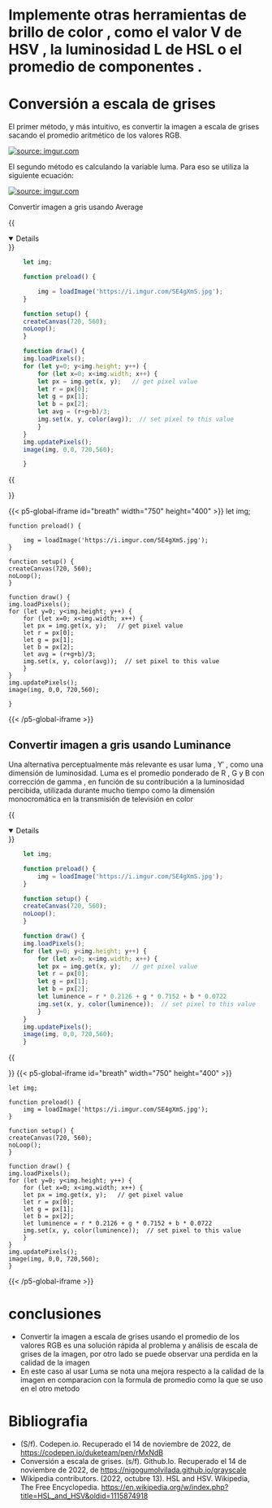 # Implemente otras herramientas de brillo de color , como el valor V de HSV , la luminosidad L de HSL o el promedio de componentes .
# Conversión a escala de grises
El primer método, y más intuitivo, es convertir la imagen a escala de grises sacando el promedio aritmético de los valores RGB.

<a href="https://imgur.com/VufHWev"><img src="https://i.imgur.com/VufHWev.png" title="source: imgur.com" /></a>


El segundo método es calculando la variable luma. Para eso se utiliza la siguiente ecuación:

<a href="https://imgur.com/1cXvnyg"><img src="https://i.imgur.com/1cXvnyg.png" title="source: imgur.com" /></a>


Convertir imagen a gris usando  Average 

{{<details title="CODE" open=false >}}

```js
    let img;

    function preload() {

        img = loadImage('https://i.imgur.com/SE4gXmS.jpg');
    }

    function setup() {
    createCanvas(720, 560);
    noLoop();
    }

    function draw() {
    img.loadPixels();
    for (let y=0; y<img.height; y++) {
        for (let x=0; x<img.width; x++) {
        let px = img.get(x, y);   // get pixel value
        let r = px[0];      
        let g = px[1];   
        let b = px[2];  
        let avg = (r+g+b)/3;          
        img.set(x, y, color(avg));  // set pixel to this value
        }
    }
    img.updatePixels();
    image(img, 0,0, 720,560);

    }


```

{{</details>}}

{{< p5-global-iframe id="breath" width="750" height="400" >}}
    let img;

    function preload() {

        img = loadImage('https://i.imgur.com/SE4gXmS.jpg');
    }

    function setup() {
    createCanvas(720, 560);
    noLoop();
    }

    function draw() {
    img.loadPixels();
    for (let y=0; y<img.height; y++) {
        for (let x=0; x<img.width; x++) {
        let px = img.get(x, y);   // get pixel value
        let r = px[0];      
        let g = px[1];   
        let b = px[2];  
        let avg = (r+g+b)/3;          
        img.set(x, y, color(avg));  // set pixel to this value
        }
    }
    img.updatePixels();
    image(img, 0,0, 720,560);

    }


{{< /p5-global-iframe >}}


## Convertir imagen a gris usando  Luminance 
Una alternativa perceptualmente más relevante es usar luma , Y′ , como una dimensión de luminosidad. Luma es el promedio ponderado de R , G y B con corrección de gamma , en función de su contribución a la luminosidad percibida, utilizada durante mucho tiempo como la dimensión monocromática en la transmisión de televisión en color

{{<details title="CODE" open=false >}}

```js
    let img;

    function preload() {
        img = loadImage('https://i.imgur.com/SE4gXmS.jpg');
    }

    function setup() {
    createCanvas(720, 560);
    noLoop();
    }

    function draw() {
    img.loadPixels();
    for (let y=0; y<img.height; y++) {
        for (let x=0; x<img.width; x++) {
        let px = img.get(x, y);   // get pixel value
        let r = px[0];      
        let g = px[1];   
        let b = px[2];  
        let luminence = r * 0.2126 + g * 0.7152 + b * 0.0722
        img.set(x, y, color(luminence));  // set pixel to this value
        }
    }
    img.updatePixels();
    image(img, 0,0, 720,560);
    }


```

{{</details>}}
{{< p5-global-iframe id="breath" width="750" height="400" >}}

    let img;

    function preload() {
        img = loadImage('https://i.imgur.com/SE4gXmS.jpg');
    }

    function setup() {
    createCanvas(720, 560);
    noLoop();
    }

    function draw() {
    img.loadPixels();
    for (let y=0; y<img.height; y++) {
        for (let x=0; x<img.width; x++) {
        let px = img.get(x, y);   // get pixel value
        let r = px[0];      
        let g = px[1];   
        let b = px[2];  
        let luminence = r * 0.2126 + g * 0.7152 + b * 0.0722
        img.set(x, y, color(luminence));  // set pixel to this value
        }
    }
    img.updatePixels();
    image(img, 0,0, 720,560);
    }

{{< /p5-global-iframe >}}

# conclusiones 
* Convertir la imagen a escala de grises usando el promedio de los valores RGB es una solución rápida al problema y análisis de escala de grises de la imagen, por otro lado se puede observar una perdida en la calidad de la imagen 
* En este caso al usar Luma se nota una mejora respecto a la calidad de la imagen en comparacion con la formula de promedio como la que se uso en el otro metodo 
# Bibliografia
* (S/f). Codepen.io. Recuperado el 14 de noviembre de 2022, de https://codepen.io/duketeam/pen/rMxNdB
* Conversión a escala de grises. (s/f). Github.Io. Recuperado el 14 de noviembre de 2022, de https://nigogumolvilada.github.io/grayscale
* Wikipedia contributors. (2022, octubre 13). HSL and HSV. Wikipedia, The Free Encyclopedia. https://en.wikipedia.org/w/index.php?title=HSL_and_HSV&oldid=1115874918

<!DOCTYPE html>
<html lang="en">
  <head>
    <script src="https://cdnjs.cloudflare.com/ajax/libs/p5.js/1.5.0/p5.js"></script>
    <script src="p5.js"></script>
    <script src=https://cdn.jsdelivr.net/gh/VisualComputing/p5.treegl/p5.treegl.min.js></script>
    <script src="https://cdnjs.cloudflare.com/ajax/libs/p5.js/1.5.0/addons/p5.sound.min.js"></script>
    <link rel="stylesheet" type="text/css" href="style.css">
    <meta charset="utf-8" />

  </head>
  <body>
    <main>
    </main>
    <script src="../Talleres/prueba.js"></script>
  </body>
</html>